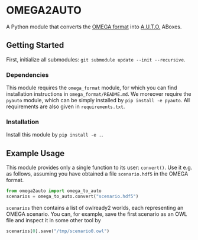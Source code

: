 # OMEGA2AUTO

A Python module that converts the [OMEGA format](https://github.com/ika-rwth-aachen/omega_format/) into [A.U.T.O.](https://github.com/lu-w/auto/) ABoxes.

## Getting Started

First, initialize all submodules: `git submodule update --init --recursive`.

### Dependencies

This module requires the `omega_format` module, for which you can find installation instructions in `omega_format/README.md`.
We moreover require the `pyauto` module, which can be simply installed by `pip install -e pyauto`.
All requirements are also given in `requirements.txt`.

### Installation

Install this module by `pip install -e .`.

## Example Usage

This module provides only a single function to its user: `convert()`.
Use it e.g. as follows, assuming you have obtained a file `scenario.hdf5` in the OMEGA format.

```python
from omega2auto import omega_to_auto
scenarios = omega_to_auto.convert("scenario.hdf5")
```

`scenarios` then contains a list of owlready2 worlds, each representing an OMEGA scenario.
You can, for example, save the first scenario as an OWL file and inspect it in some other tool by

```python
scenarios[0].save("/tmp/scenario0.owl")
```